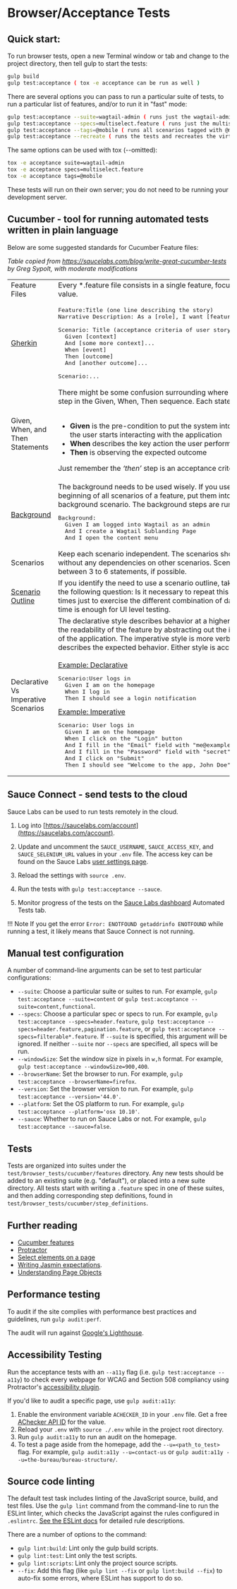 # Browser/Acceptance Tests

## Quick start:

To run browser tests, open a new Terminal window or tab and change to the project directory,
then tell gulp to start the tests:

```sh
gulp build
gulp test:acceptance ( tox -e acceptance can be run as well )
```

There are several options you can pass to run a particular suite of tests,
to run a particular list of features,
and/or to run it in "fast" mode:

```sh
gulp test:acceptance --suite=wagtail-admin ( runs just the wagtail-admin suite )
gulp test:acceptance --specs=multiselect.feature ( runs just the multiselect feature )
gulp test:acceptance --tags=@mobile ( runs all scenarios tagged with @mobile )
gulp test:acceptance --recreate ( runs the tests and recreates the virtual environment )
```

The same options can be used with tox (--omitted):

```sh
tox -e acceptance suite=wagtail-admin
tox -e acceptance specs=multiselect.feature
tox -e acceptance tags=@mobile
```

These tests will run on their own server; you do not need to be running your development server.

## Cucumber - tool for running automated tests written in plain language

Below are some suggested standards for Cucumber Feature files:

*Table copied from https://saucelabs.com/blog/write-great-cucumber-tests by Greg Sypolt, with moderate modifications*
<table>
   <tbody>
      <tr>
         <td>Feature Files</td>
         <td>Every *.feature file consists in a single feature, focused on the business value.</td>
      </tr>
      <tr>
      <td><a href="https://github.com/cucumber/cucumber/wiki/Gherkin">Gherkin</a></td>
         <td>
            <pre>Feature:Title (one line describing the story)
Narrative Description: As a [role], I want [feature], so that I [benefit]<br>
Scenario: Title (acceptance criteria of user story)
  Given [context]
  And [some more context]...
  When [event]
  Then [outcome]
  And [another outcome]...<br>
Scenario:...
</pre>
</td>
      </tr>
      <tr>
         <td>Given, When, and Then Statements</td>
         <td>
           There might be some confusion surrounding where to put the verification step in the Given, When, Then sequence. Each statement has a purpose. <br><br>

  - **Given** is the pre-condition to put the system into a known state before the user starts interacting with the application
  - **When** describes the key action the user performs
  - **Then** is observing the expected outcome

  Just remember the <em>‘then’</em> step is an acceptance criteria of the story.
   </td>
      </tr>
      <tr>
         <td><a href="https://github.com/cucumber/cucumber/wiki/Background">Background</a></td>
         <td>The background needs to be used wisely. If you use the same steps at the beginning of all scenarios of a feature, put them into the feature’s background scenario. The background steps are run before each scenario.
<pre>
Background:
  Given I am logged into Wagtail as an admin
  And I create a Wagtail Sublanding Page
  And I open the content menu</pre>
        </td>
      </tr>
      <tr>
         <td>Scenarios</td>
         <td>Keep each scenario independent. The scenarios should run independently, without any dependencies on other scenarios.  Scenarios should be between 3 to 6 statements, if possible.</td>
      </tr>
      <tr>
         <td><a href="https://github.com/cucumber/cucumber/wiki/Scenario-Outlines">Scenario Outline</a></td>
         <td>If you identify the need to use a scenario outline, take a step back and ask the following question: Is it necessary to repeat this scenario ‘x’ amount of times just to exercise the different combination of data? In most cases, one time is enough for UI level testing.</td>
      </tr>
      <tr>
         <td>Declarative Vs Imperative Scenarios</td>
         <td>
            The declarative style describes behavior at a higher level, which improves the readability of the feature by abstracting out the implementation details of the application.  The imperative style is more verbose but better describes the expected behavior.  Either style is acceptable.<br><br>
<u>Example: Declarative</u>
<pre>
Scenario:User logs in
  Given I am on the homepage
  When I log in
  Then I should see a login notification
</pre>
<u>Example: Imperative</u>
<pre>
Scenario: User logs in
  Given I am on the homepage
  When I click on the "Login" button
  And I fill in the "Email" field with "me@example.com"
  And I fill in the "Password" field with "secret"
  And I click on "Submit"
  Then I should see "Welcome to the app, John Doe"
</pre>
         </td>
      </tr>
   </tbody>
</table>


## Sauce Connect - send tests to the cloud

Sauce Labs can be used to run tests remotely in the cloud.

1. Log into [https://saucelabs.com/account](https://saucelabs.com/account).

2. Update and uncomment the `SAUCE_USERNAME`, `SAUCE_ACCESS_KEY`,
   and `SAUCE_SELENIUM_URL` values in your `.env` file.
   The access key can be found on the Sauce Labs
   [user settings page](https://saucelabs.com/beta/user-settings).

3. Reload the settings with `source .env`.

4. Run the tests with `gulp test:acceptance --sauce`.

5. Monitor progress of the tests
   on the [Sauce Labs dashboard](https://saucelabs.com/dashboard) Automated Tests tab.

!!! Note
    If you get the error `Error: ENOTFOUND getaddrinfo ENOTFOUND`
    while running a test, it likely means that Sauce Connect is not running.

## Manual test configuration

A number of command-line arguments can be set to test particular configurations:

 - `--suite`: Choose a particular suite or suites to run.
   For example, `gulp test:acceptance --suite=content` or `gulp test:acceptance --suite=content,functional`.
 - `--specs`: Choose a particular spec or specs to run.
   For example, `gulp test:acceptance --specs=header.feature`, `gulp test:acceptance --specs=header.feature,pagination.feature`, or `gulp test:acceptance --specs=filterable*.feature`. If `--suite` is specified, this argument will be ignored. If neither `--suite` nor `--specs` are specified, all specs will be run.
 - `--windowSize`: Set the window size in pixels in `w,h` format.
   For example, `gulp test:acceptance --windowSize=900,400`.
 - `--browserName`: Set the browser to run.
   For example, `gulp test:acceptance --browserName=firefox`.
 - `--version`: Set the browser version to run.
   For example, `gulp test:acceptance --version='44.0'`.
 - `--platform`: Set the OS platform to run.
   For example, `gulp test:acceptance --platform='osx 10.10'`.
 - `--sauce`: Whether to run on Sauce Labs or not.
   For example, `gulp test:acceptance --sauce=false`.


## Tests

Tests are organized into suites under the `test/browser_tests/cucumber/features` directory. Any new tests should be added to an existing suite (e.g. "default"), or placed into a new suite directory. All tests start with writing a `.feature` spec in one of these suites, and then adding corresponding step definitions, found in `test/browser_tests/cucumber/step_definitions`.

## Further reading

- [Cucumber features](https://github.com/cucumber/cucumber/wiki/Feature-Introduction)
- [Protractor](https://angular.github.io/protractor/#/)
- [Select elements on a page](https://www.seleniumhq.org/docs/03_webdriver.jsp#locating-ui-elements-webelements)
- [Writing Jasmin expectations](https://jasmine.github.io/2.0/introduction.html#section-Expectations).
- [Understanding Page Objects](https://www.thoughtworks.com/insights/blog/using-page-objects-overcome-protractors-shortcomings)




## Performance testing

To audit if the site complies with performance best practices and guidelines,
run `gulp audit:perf`.

The audit will run against
[Google's Lighthouse](https://github.com/GoogleChrome/lighthouse).




## Accessibility Testing

Run the acceptance tests with an `--a11y` flag (i.e. `gulp test:acceptance --a11y`)
to check every webpage for WCAG and Section 508 compliancy using Protractor's
[accessibility plugin](https://github.com/angular/protractor-accessibility-plugin).

If you'd like to audit a specific page, use `gulp audit:a11y`:

  1. Enable the environment variable `ACHECKER_ID` in your `.env` file.
     Get a free [AChecker API ID](https://achecker.ca/register.php) for the value.
  2. Reload your `.env` with `source ./.env` while in the project root directory.
  3. Run `gulp audit:a11y` to run an audit on the homepage.
  4. To test a page aside from the homepage, add the `--u=<path_to_test>` flag.
     For example, `gulp audit:a11y --u=contact-us`
     or `gulp audit:a11y --u=the-bureau/bureau-structure/`.




## Source code linting

The default test task includes linting of the JavaScript source, build,
and test files.
Use the `gulp lint` command from the command-line to run the ESLint linter,
which checks the JavaScript against the rules configured in `.eslintrc`.
[See the ESLint docs](https://eslint.org/docs/rules/)
for detailed rule descriptions.

There are a number of options to the command:

 - `gulp lint:build`: Lint only the gulp build scripts.
 - `gulp lint:test`: Lint only the test scripts.
 - `gulp lint:scripts`: Lint only the project source scripts.
 - `--fix`: Add this flag (like `gulp lint --fix` or `gulp lint:build --fix`)
   to auto-fix some errors, where ESLint has support to do so.
